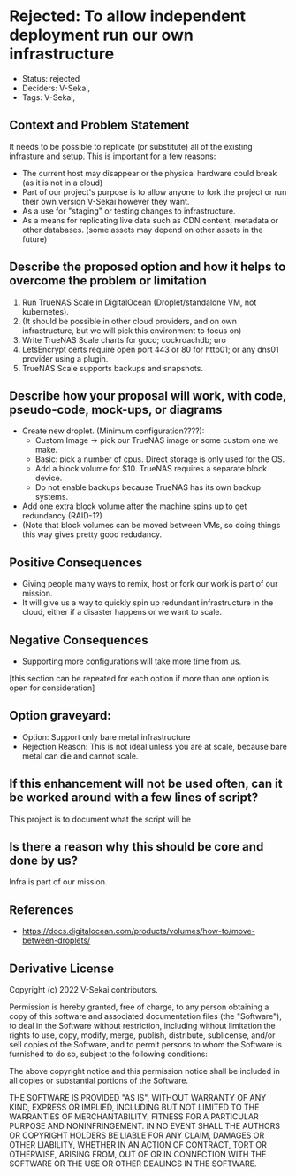 # Rejected: To allow independent deployment run our own infrastructure

- Status: rejected <!-- proposed | draft | rejected | accepted | deprecated | superseded by -->
- Deciders: V-Sekai,
- Tags: V-Sekai,

## Context and Problem Statement

It needs to be possible to replicate (or substitute) all of the existing infrasture and setup. This is important for a few reasons:

- The current host may disappear or the physical hardware could break (as it is not in a cloud)
- Part of our project's purpose is to allow anyone to fork the project or run their own version V-Sekai however they want.
- As a use for "staging" or testing changes to infrastructure.
- As a means for replicating live data such as CDN content, metadata or other databases. (some assets may depend on other assets in the future)

## Describe the proposed option and how it helps to overcome the problem or limitation

1. Run TrueNAS Scale in DigitalOcean (Droplet/standalone VM, not kubernetes).
2. (It should be possible in other cloud providers, and on own infrastructure, but we will pick this environment to focus on)
3. Write TrueNAS Scale charts for gocd; cockroachdb; uro
4. LetsEncrypt certs require open port 443 or 80 for http01; or any dns01 provider using a plugin.
5. TrueNAS Scale supports backups and snapshots.

## Describe how your proposal will work, with code, pseudo-code, mock-ups, or diagrams

- Create new droplet. (Minimum configuration????):
  - Custom Image -> pick our TrueNAS image or some custom one we make.
  - Basic: pick a number of cpus. Direct storage is only used for the OS.
  - Add a block volume for $10. TrueNAS requires a separate block device.
  - Do not enable backups because TrueNAS has its own backup systems.
- Add one extra block volume after the machine spins up to get redundancy (RAID-1?)
- (Note that block volumes can be moved between VMs, so doing things this way gives pretty good redudancy.

## Positive Consequences <!-- optional -->

- Giving people many ways to remix, host or fork our work is part of our mission.
- It will give us a way to quickly spin up redundant infrastructure in the cloud, either if a disaster happens or we want to scale.

## Negative Consequences <!-- optional -->

- Supporting more configurations will take more time from us.

[this section can be repeated for each option if more than one option is open for consideration]

## Option graveyard: <!-- same as above -->

- Option: Support only bare metal infrastructure
- Rejection Reason: This is not ideal unless you are at scale, because bare metal can die and cannot scale.

## If this enhancement will not be used often, can it be worked around with a few lines of script?

This project is to document what the script will be

## Is there a reason why this should be core and done by us?

Infra is part of our mission.

## References <!-- optional and numbers of links can vary -->

- https://docs.digitalocean.com/products/volumes/how-to/move-between-droplets/

## Derivative License

Copyright (c) 2022 V-Sekai contributors.

Permission is hereby granted, free of charge, to any person obtaining a copy
of this software and associated documentation files (the "Software"), to deal
in the Software without restriction, including without limitation the rights
to use, copy, modify, merge, publish, distribute, sublicense, and/or sell
copies of the Software, and to permit persons to whom the Software is
furnished to do so, subject to the following conditions:

The above copyright notice and this permission notice shall be included in all
copies or substantial portions of the Software.

THE SOFTWARE IS PROVIDED "AS IS", WITHOUT WARRANTY OF ANY KIND, EXPRESS OR
IMPLIED, INCLUDING BUT NOT LIMITED TO THE WARRANTIES OF MERCHANTABILITY,
FITNESS FOR A PARTICULAR PURPOSE AND NONINFRINGEMENT. IN NO EVENT SHALL THE
AUTHORS OR COPYRIGHT HOLDERS BE LIABLE FOR ANY CLAIM, DAMAGES OR OTHER
LIABILITY, WHETHER IN AN ACTION OF CONTRACT, TORT OR OTHERWISE, ARISING FROM,
OUT OF OR IN CONNECTION WITH THE SOFTWARE OR THE USE OR OTHER DEALINGS IN THE
SOFTWARE.
